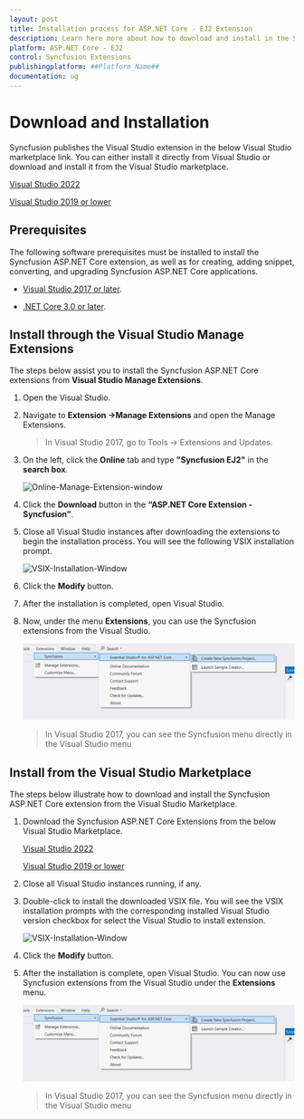 ```yaml
---
layout: post
title: Installation process for ASP.NET Core - EJ2 Extension
description: Learn here more about how to download and install in the Syncfusion ASP.NET Core Extension for Visual Studio and much more.
platform: ASP.NET Core - EJ2
control: Syncfusion Extensions
publishingplatform: ##Platform_Name##
documentation: ug
---
```


# Download and Installation

Syncfusion publishes the Visual Studio extension in the below Visual Studio marketplace link. You can either install it directly from Visual Studio or download and install it from the Visual Studio marketplace.

[Visual Studio 2022](https://marketplace.visualstudio.com/items?itemName=SyncfusionInc.ASPNETCoreVSExtensions)

[Visual Studio 2019 or lower](https://marketplace.visualstudio.com/items?itemName=SyncfusionInc.ASPNETCoreExtensions)

## Prerequisites

The following software prerequisites must be installed to install the Syncfusion ASP.NET Core extension, as well as for creating, adding snippet, converting, and upgrading Syncfusion ASP.NET Core applications.

* [Visual Studio 2017 or later](https://visualstudio.microsoft.com/downloads).

* [.NET Core 3.0 or later](https://dotnet.microsoft.com/download/dotnet-core).

## Install through the Visual Studio Manage Extensions

The steps below assist you to install the Syncfusion ASP.NET Core extensions from **Visual Studio Manage Extensions**.

1. Open the Visual Studio.

2. Navigate to **Extension ->Manage Extensions** and open the Manage Extensions.

    >  In Visual Studio 2017, go to Tools -> Extensions and Updates.

3. On the left, click the **Online** tab and type **"Syncfusion EJ2"** in the **search box**.

    ![Online-Manage-Extension-window](images/OnlineExtension.png)

4. Click the **Download** button in the **“ASP.NET Core Extension - Syncfusion”**.

5. Close all Visual Studio instances after downloading the extensions to begin the installation process. You will see the following VSIX installation prompt.

    ![VSIX-Installation-Window](images/InstallUpdatedVersion.png)

6. Click the **Modify** button.

7. After the installation is completed, open Visual Studio.

8. Now, under the menu **Extensions**, you can use the Syncfusion extensions from the Visual Studio.

    ![SyncfusionMenu](images/SyncfusionMenu.png)

    > In Visual Studio 2017, you can see the Syncfusion menu directly in the Visual Studio menu

## Install from the Visual Studio Marketplace

The steps below illustrate how to download and install the Syncfusion ASP.NET Core extension from the Visual Studio Marketplace.

1. Download the Syncfusion ASP.NET Core Extensions from the below Visual Studio Marketplace.

    [Visual Studio 2022](https://marketplace.visualstudio.com/items?itemName=SyncfusionInc.ASPNETCoreVSExtensions)

    [Visual Studio 2019 or lower](https://marketplace.visualstudio.com/items?itemName=SyncfusionInc.ASPNETCoreExtensions)

2. Close all Visual Studio instances running, if any.

3. Double-click to install the downloaded VSIX file. You will see the VSIX installation prompts with the corresponding installed Visual Studio version checkbox for select the Visual Studio to install extension.

    ![VSIX-Installation-Window](images/InstallVSIX.png)

4. Click the **Modify** button.

5. After the installation is complete, open Visual Studio. You can now use Syncfusion extensions from the Visual Studio under the **Extensions** menu.

     ![SyncfusionMenu](images/SyncfusionMenu.png)

     > In Visual Studio 2017, you can see the Syncfusion menu directly in the Visual Studio menu